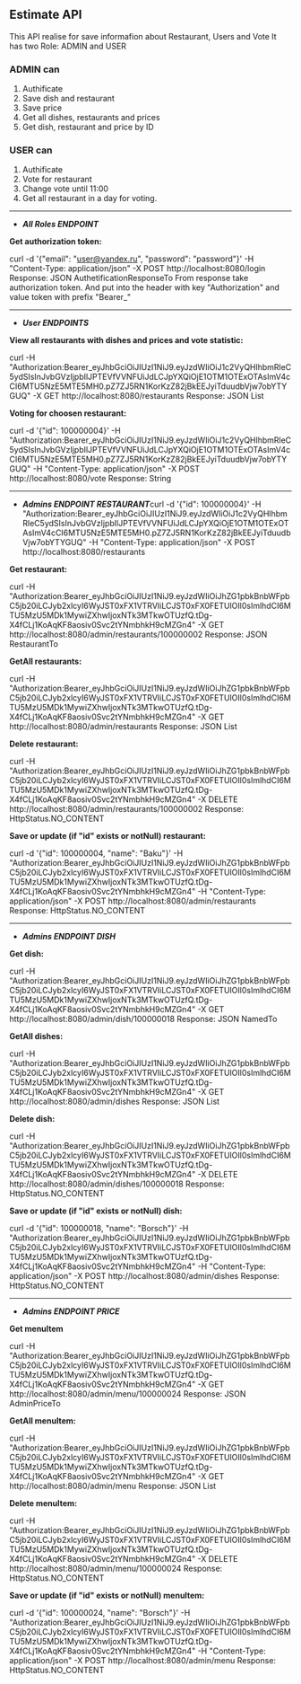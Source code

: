 ## Estimate API
This API realise for save informafion about Restaurant, Users and Vote
It has two Role: ADMIN and USER
### ADMIN can 
1. Authificate 
2. Save dish and restaurant
3. Save price
4. Get all dishes, restaurants and prices
5. Get dish, restaurant and price by ID

### USER can
1. Authificate
2. Vote for restaurant
3. Change vote until 11:00
4. Get all restaurant in a day  for voting.


-------------------------------------------
- ***All Roles ENDPOINT***

**Get authorization token:**

curl -d '{"email": "user@yandex.ru", "password": "password"}' -H "Content-Type: application/json" -X POST http://localhost:8080/login
Response: JSON AuthetificationResponseTo
From response take authorization token. And put into the header with key "Authorization" and value token with prefix "Bearer_"

-------------------------------------------
- ***User ENDPOINTS***

**View all restaurants with dishes and prices and vote statistic:**

curl -H "Authorization:Bearer_eyJhbGciOiJIUzI1NiJ9.eyJzdWIiOiJ1c2VyQHlhbmRleC5ydSIsInJvbGVzIjpbIlJPTEVfVVNFUiJdLCJpYXQiOjE1OTM1OTExOTAsImV4cCI6MTU5NzE5MTE5MH0.pZ7ZJ5RN1KorKzZ82jBkEEJyiTduudbVjw7obYTYGUQ" -X GET http://localhost:8080/restaurants
Response: JSON List<RestaurantTo>

**Voting for choosen restaurant:**

curl -d '{"id": 100000004}' -H "Authorization:Bearer_eyJhbGciOiJIUzI1NiJ9.eyJzdWIiOiJ1c2VyQHlhbmRleC5ydSIsInJvbGVzIjpbIlJPTEVfVVNFUiJdLCJpYXQiOjE1OTM1OTExOTAsImV4cCI6MTU5NzE5MTE5MH0.pZ7ZJ5RN1KorKzZ82jBkEEJyiTduudbVjw7obYTYGUQ" -H "Content-Type: application/json" -X POST http://localhost:8080/vote
Response: String

-------------------------------------------
- ***Admins ENDPOINT RESTAURANT***curl -d '{"id": 100000004}' -H "Authorization:Bearer_eyJhbGciOiJIUzI1NiJ9.eyJzdWIiOiJ1c2VyQHlhbmRleC5ydSIsInJvbGVzIjpbIlJPTEVfVVNFUiJdLCJpYXQiOjE1OTM1OTExOTAsImV4cCI6MTU5NzE5MTE5MH0.pZ7ZJ5RN1KorKzZ82jBkEEJyiTduudbVjw7obYTYGUQ" -H "Content-Type: application/json" -X POST http://localhost:8080/restaurants

**Get restaurant:**

curl -H "Authorization:Bearer_eyJhbGciOiJIUzI1NiJ9.eyJzdWIiOiJhZG1pbkBnbWFpbC5jb20iLCJyb2xlcyI6WyJST0xFX1VTRVIiLCJST0xFX0FETUlOIl0sImlhdCI6MTU5MzU5MDk1MywiZXhwIjoxNTk3MTkwOTUzfQ.tDg-X4fCLj1KoAqKF8aosiv0Svc2tYNmbhkH9cMZGn4" -X GET http://localhost:8080/admin/restaurants/100000002
Response: JSON RestaurantTo

**GetAll restaurants:**

curl -H "Authorization:Bearer_eyJhbGciOiJIUzI1NiJ9.eyJzdWIiOiJhZG1pbkBnbWFpbC5jb20iLCJyb2xlcyI6WyJST0xFX1VTRVIiLCJST0xFX0FETUlOIl0sImlhdCI6MTU5MzU5MDk1MywiZXhwIjoxNTk3MTkwOTUzfQ.tDg-X4fCLj1KoAqKF8aosiv0Svc2tYNmbhkH9cMZGn4" -X GET http://localhost:8080/admin/restaurants
Response: JSON List<RestaurantTo>

**Delete restaurant:**

curl -H "Authorization:Bearer_eyJhbGciOiJIUzI1NiJ9.eyJzdWIiOiJhZG1pbkBnbWFpbC5jb20iLCJyb2xlcyI6WyJST0xFX1VTRVIiLCJST0xFX0FETUlOIl0sImlhdCI6MTU5MzU5MDk1MywiZXhwIjoxNTk3MTkwOTUzfQ.tDg-X4fCLj1KoAqKF8aosiv0Svc2tYNmbhkH9cMZGn4" -X DELETE http://localhost:8080/admin/restaurants/100000002
Response: HttpStatus.NO_CONTENT

**Save or update (if "id" exists or notNull) restaurant:**

curl -d '{"id": 100000004, "name": "Baku"}' -H "Authorization:Bearer_eyJhbGciOiJIUzI1NiJ9.eyJzdWIiOiJhZG1pbkBnbWFpbC5jb20iLCJyb2xlcyI6WyJST0xFX1VTRVIiLCJST0xFX0FETUlOIl0sImlhdCI6MTU5MzU5MDk1MywiZXhwIjoxNTk3MTkwOTUzfQ.tDg-X4fCLj1KoAqKF8aosiv0Svc2tYNmbhkH9cMZGn4" -H "Content-Type: application/json" -X POST http://localhost:8080/admin/restaurants
Response: HttpStatus.NO_CONTENT

-------------------------------------------
- ***Admins ENDPOINT DISH***

**Get dish:**

curl -H "Authorization:Bearer_eyJhbGciOiJIUzI1NiJ9.eyJzdWIiOiJhZG1pbkBnbWFpbC5jb20iLCJyb2xlcyI6WyJST0xFX1VTRVIiLCJST0xFX0FETUlOIl0sImlhdCI6MTU5MzU5MDk1MywiZXhwIjoxNTk3MTkwOTUzfQ.tDg-X4fCLj1KoAqKF8aosiv0Svc2tYNmbhkH9cMZGn4" -X GET http://localhost:8080/admin/dish/100000018
Response: JSON NamedTo

**GetAll dishes:**

curl -H "Authorization:Bearer_eyJhbGciOiJIUzI1NiJ9.eyJzdWIiOiJhZG1pbkBnbWFpbC5jb20iLCJyb2xlcyI6WyJST0xFX1VTRVIiLCJST0xFX0FETUlOIl0sImlhdCI6MTU5MzU5MDk1MywiZXhwIjoxNTk3MTkwOTUzfQ.tDg-X4fCLj1KoAqKF8aosiv0Svc2tYNmbhkH9cMZGn4" -X GET http://localhost:8080/admin/dishes
Response: JSON List<NamedTo>

**Delete dish:**

curl -H "Authorization:Bearer_eyJhbGciOiJIUzI1NiJ9.eyJzdWIiOiJhZG1pbkBnbWFpbC5jb20iLCJyb2xlcyI6WyJST0xFX1VTRVIiLCJST0xFX0FETUlOIl0sImlhdCI6MTU5MzU5MDk1MywiZXhwIjoxNTk3MTkwOTUzfQ.tDg-X4fCLj1KoAqKF8aosiv0Svc2tYNmbhkH9cMZGn4" -X DELETE http://localhost:8080/admin/dishes/100000018
Response: HttpStatus.NO_CONTENT

**Save or update (if "id" exists or notNull) dish:**

curl -d '{"id": 100000018, "name": "Borsch"}' -H "Authorization:Bearer_eyJhbGciOiJIUzI1NiJ9.eyJzdWIiOiJhZG1pbkBnbWFpbC5jb20iLCJyb2xlcyI6WyJST0xFX1VTRVIiLCJST0xFX0FETUlOIl0sImlhdCI6MTU5MzU5MDk1MywiZXhwIjoxNTk3MTkwOTUzfQ.tDg-X4fCLj1KoAqKF8aosiv0Svc2tYNmbhkH9cMZGn4" -H "Content-Type: application/json" -X POST http://localhost:8080/admin/dishes
Response: HttpStatus.NO_CONTENT

-------------------------------------------
- ***Admins ENDPOINT PRICE***

**Get menuItem**

curl -H "Authorization:Bearer_eyJhbGciOiJIUzI1NiJ9.eyJzdWIiOiJhZG1pbkBnbWFpbC5jb20iLCJyb2xlcyI6WyJST0xFX1VTRVIiLCJST0xFX0FETUlOIl0sImlhdCI6MTU5MzU5MDk1MywiZXhwIjoxNTk3MTkwOTUzfQ.tDg-X4fCLj1KoAqKF8aosiv0Svc2tYNmbhkH9cMZGn4" -X GET http://localhost:8080/admin/menu/100000024
Response: JSON AdminPriceTo

**GetAll menuItem:**

curl -H "Authorization:Bearer_eyJhbGciOiJIUzI1NiJ9.eyJzdWIiOiJhZG1pbkBnbWFpbC5jb20iLCJyb2xlcyI6WyJST0xFX1VTRVIiLCJST0xFX0FETUlOIl0sImlhdCI6MTU5MzU5MDk1MywiZXhwIjoxNTk3MTkwOTUzfQ.tDg-X4fCLj1KoAqKF8aosiv0Svc2tYNmbhkH9cMZGn4" -X GET http://localhost:8080/admin/menu
Response: JSON List<AdminPriceTo>

**Delete menuItem:**

curl -H "Authorization:Bearer_eyJhbGciOiJIUzI1NiJ9.eyJzdWIiOiJhZG1pbkBnbWFpbC5jb20iLCJyb2xlcyI6WyJST0xFX1VTRVIiLCJST0xFX0FETUlOIl0sImlhdCI6MTU5MzU5MDk1MywiZXhwIjoxNTk3MTkwOTUzfQ.tDg-X4fCLj1KoAqKF8aosiv0Svc2tYNmbhkH9cMZGn4" -X DELETE http://localhost:8080/admin/menu/100000024
Response: HttpStatus.NO_CONTENT

**Save or update (if "id" exists or notNull) menuItem:**

curl -d '{"id": 100000024, "name": "Borsch"}' -H "Authorization:Bearer_eyJhbGciOiJIUzI1NiJ9.eyJzdWIiOiJhZG1pbkBnbWFpbC5jb20iLCJyb2xlcyI6WyJST0xFX1VTRVIiLCJST0xFX0FETUlOIl0sImlhdCI6MTU5MzU5MDk1MywiZXhwIjoxNTk3MTkwOTUzfQ.tDg-X4fCLj1KoAqKF8aosiv0Svc2tYNmbhkH9cMZGn4" -H "Content-Type: application/json" -X POST http://localhost:8080/admin/menu
Response: HttpStatus.NO_CONTENT

